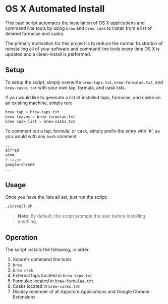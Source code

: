 # OS X Automated Install
This `bash` script automates the installation of OS X applications and command line tools by using `brew` and `brew cask` to install from a list of desired formulae and casks.

The primary motivation for this project is to reduce the normal frustration of reinstalling all of your software and command line tools every time OS X is updated and a clean-install is performed.

## Setup
To setup the script, simply overwrite `brew-taps.txt`, `brew-formulae.txt`, and `brew-casks.txt` with your own tap, formula, and cask lists.

If you would like to generate a list of installed taps, formulae, and casks on an existing machine, simply run:

```bash
brew tap > brew-taps.txt
brew leaves > brew-formulae.txt
brew cask list > brew-casks.txt
```

To comment out a tap, formula, or cask, simply prefix the entry with '#', as you would with any `bash` comment.

```bash
...
alfred
atom
# skype
google-chrome
...
```

## Usage
Once you have the lists all set, just run the script:

```bash
./install.sh
```

> **Note**: By default, the script prompts the user before installing anything.

## Operation
The script installs the following, in order:
1. Xcode's command line tools
2. `brew`
3. `brew cask`
3. External taps located in `brew-taps.txt`
4. Formulae located in `brew-formulae.txt`
5. Casks located in `brew-casks.txt`
6. Display reminder of all Appstore Applications and Google Chrome Extensions
